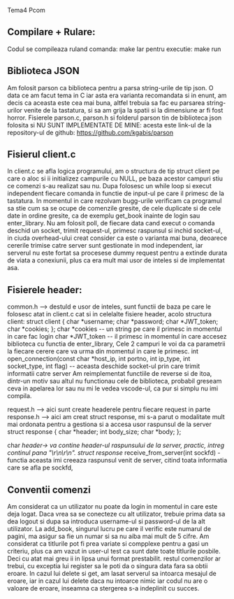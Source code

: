 Tema4 Pcom

## Compilare + Rulare:
Codul se compileaza ruland comanda:
    make 
Iar pentru executie:
    make run

## Biblioteca JSON
Am folosit parson ca biblioteca pentru a parsa string-urile de tip json. 
O data ce am facut tema in C iar asta era varianta recomandata si in enunt,
am decis ca aceasta este cea mai buna, altfel trebuia sa fac eu parsarea string-urilor venite de la tastatura, si sa am grija la spatii si la dimensiune 
ar fi fost horror.
Fisierele parson.c, parson.h si folderul parson tin de biblioteca json folosita si NU SUNT IMPLEMENTATE DE MINE: acesta este link-ul de la repository-ul de github:
https://github.com/kgabis/parson  

## Fisierul client.c
In client.c se afla logica programului, am o structura de tip struct client pe care
o aloc si ii initializez campurile cu NULL, pe baza acestor campuri stiu ce comenzi s-au realizat sau nu. Dupa folosesc un while loop si execut independent fiecare 
comanda in functie de input-ul pe care il primesc de la tastatura. In momentul in care rezolvam bugg-urile verificam ca programul sa stie cum sa se ocupe de comenzile gresite, de cele duplicate si de cele date in ordine gresite, ca de exemplu get_book inainte de login sau enter_library. Nu am folosit poll, de fiecare data cand execut o
comanda deschid un socket, trimit request-ul, primesc raspunsul si inchid socket-ul,
in ciuda overhead-ului creat consider ca este o varianta mai buna, deoarece cererile trimise catre server sunt gestionate in mod independent, iar serverul nu este fortat sa procesese dummy request pentru a extinde durata de viata a conexiunii, plus ca era mult mai usor de inteles si de implementat asa.

## Fisierele header: 
common.h --> destuld e usor de inteles, sunt functii de baza pe care le folosesc atat in client.c cat si in celelalte fisiere header,  acolo structura client:
struct client {
    char *username;
    char *password;
    char *JWT_token; 
    char *cookies;
};
char *cookies -- un string pe care il primesc in momentul in care fac login
char *JWT_token -- il primesc in momentul in care accesez biblioteca cu functia
de enter_library, 
Cele 2 campuri le voi da ca parametrii la fiecare cerere care va urma din momentul in care le primesc.
int open_connection(const char *host_ip, int portno, int ip_type, int socket_type, int flag) -- aceasta deschide socket-ul prin care trimit informatii catre server
Am reimplementat functiile de reverse si de itoa, dintr-un motiv sau altul nu functionau cele de biblioteca, probabil greseam ceva in apelarea lor sau nu mi le vedea vscode-ul, ca pur si simplu nu imi compila.

request.h --> aici sunt create headerele pentru fiecare request in parte
response.h --> aici am creat struct response, mi s-a parut o modalitate mult
mai ordonata pentru a gestiona si a accesa usor raspunsul de la server 
struct response
{
  char *header;
  int body_size;
  char *body; 
};

char *header-> va contine header-ul raspunsului de la server, practic, intreg continul pana "\r\n\r\n".
struct response* receive_from_server(int sockfd) - functia aceasta imi creeaza
raspunsul venit de server, citind toata informatia care se afla pe sockfd, 

## Conventii comenzi
Am considerat ca un utilizator nu poate da login in momentul in care este deja
logat. Daca vrea sa se conecteze cu alt utilizator, trebuie prima data sa dea logout
si dupa sa introduca username-ul si password-ul de la alt utilizator. 
La add_book, singurul lucru pe care il verific este numarul de pagini, ma asigur sa fie un numar si sa nu aiba mai mult de 5 cifre. Am considerat ca titlurile pot fi prea variate si compplexe pentru a gasi un criteriu, plus ca am vazut in user-ul test ca sunt date toate titlurile posbile. Deci cu atat mai greu ii in lipsa unui format prestabilit.
restul comenzilor ar trebui, cu exceptia lui register sa le poti da o singura data fara sa obtii eroare. In cazul lui delete si get, am lasat serverul sa intoarca mesajul de eroare, iar in cazul lui delete daca nu intoarce nimic iar codul nu are o valoare de eroare, inseamna ca stergerea s-a indeplinit cu succes. 


